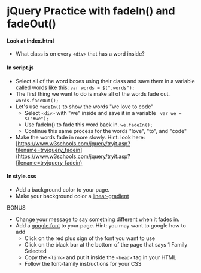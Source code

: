 # jQuery Practice with fadeIn() and fadeOut()

#### Look at index.html
- What class is on every `<div>` that has a word inside?

#### In script.js
- Select all of the word boxes using their class and save them in a variable called words like this:
  ``` var words = $(".words"); ```
- The first thing we want to do is make all of the words fade out.
``` words.fadeOut(); ```
- Let's use `fadeIn()` to show the words "we love to code"
  - Select `<div>` with "we" inside and save it in a variable 
    ``` var we = $("#we");```
  - Use fadeIn() to fade this word back in.
    ``` we.fadeIn(); ```
  - Continue this same process for the words "love", "to", and "code"
- Make the words fade in more slowly. Hint: look here: [https://www.w3schools.com/jquery/tryit.asp?filename=tryjquery_fadein](https://www.w3schools.com/jquery/tryit.asp?filename=tryjquery_fadein)


#### In style.css
- Add a background color to your page.
- Make your background color a [linear-gradient](https://developer.mozilla.org/en-US/docs/Web/CSS/linear-gradient)


BONUS
- Change your message to say something different when it fades in.
- Add a [google font](https://fonts.google.com/) to your page. Hint: you may want to google how to add
  - Click on the red plus sign of the font you want to use
  - Click on the black bar at the bottom of the page that says 1 Family Selected
  - Copy the `<link>` and put it inside the `<head>` tag in your HTML
  - Follow the font-family instructions for your CSS